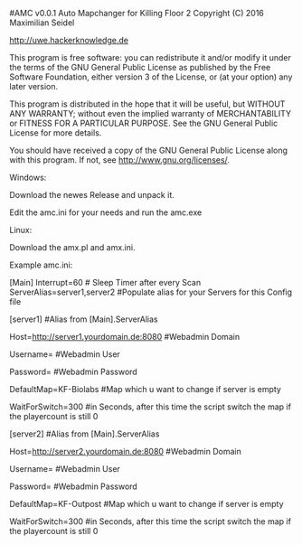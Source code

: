 #AMC v0.0.1
Auto Mapchanger for Killing Floor 2
Copyright (C) 2016 Maximilian Seidel

http://uwe.hackerknowledge.de


This program is free software: you can redistribute it and/or modify
it under the terms of the GNU General Public License as published by
the Free Software Foundation, either version 3 of the License, or
(at your option) any later version.

This program is distributed in the hope that it will be useful,
but WITHOUT ANY WARRANTY; without even the implied warranty of
MERCHANTABILITY or FITNESS FOR A PARTICULAR PURPOSE.  See the
GNU General Public License for more details.

You should have received a copy of the GNU General Public License
along with this program.  If not, see <http://www.gnu.org/licenses/>.



Windows:

Download the newes Release and unpack it.

Edit the amc.ini for your needs and run the amc.exe

Linux:

Download the amx.pl and amx.ini.



Example amc.ini:

[Main]
Interrupt=60 # Sleep Timer after every Scan
ServerAlias=server1,server2 #Populate alias for your Servers for this Config file

[server1] #Alias from [Main].ServerAlias

Host=http://server1.yourdomain.de:8080 #Webadmin Domain

Username= #Webadmin User

Password= #Webadmin Password

DefaultMap=KF-Biolabs #Map which u want to change if server is empty

WaitForSwitch=300 #in Seconds, after this time the script switch the map if the playercount is still 0

[server2] #Alias from [Main].ServerAlias

Host=http://server2.yourdomain.de:8080 #Webadmin Domain

Username= #Webadmin User

Password= #Webadmin Password

DefaultMap=KF-Outpost #Map which u want to change if server is empty

WaitForSwitch=300 #in Seconds, after this time the script switch the map if the playercount is still 0
